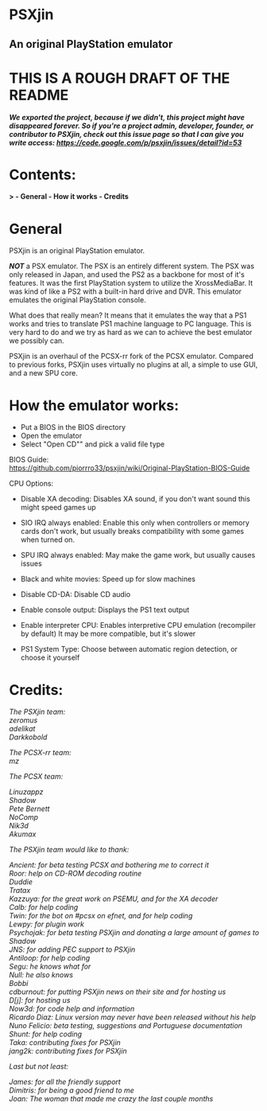 <h1>PSXjin</h1>
<h2>An original PlayStation emulator</h2>

<h1>THIS IS A ROUGH DRAFT OF THE README</h1>

<b><i>
We exported the project, because if we didn't, this project might have disappeared forever.
So if you're a project admin, developer, founder, or contributor to PSXjin, check out this issue page so that I can give you write access: https://code.google.com/p/psxjin/issues/detail?id=53
</i></b>

<h1>Contents:</h1>
<b>
>
- General
- How it works
- Credits

</b>

<h1>General</h1>

PSXjin is an original PlayStation emulator.

<b><i>NOT</i></b> a PSX emulator. The PSX is an entirely different system. The PSX was only released in Japan, and used the PS2 as a backbone for most of it's features. It was the first PlayStation system to utilize the XrossMediaBar. It was kind of like a PS2 with a built-in hard drive and DVR. This emulator emulates the original PlayStation console.

What does that really mean? It means that it emulates the way that a PS1 works and tries to translate PS1 machine language to PC language. This is very hard to do and we try as hard as we can to achieve the best emulator we possibly can.

PSXjin is an overhaul of the PCSX-rr fork of the PCSX emulator. Compared to previous forks, PSXjin uses virtually no plugins at all, a simple to use GUI, and a new SPU core.

<h1>How the emulator works:</h1>

- Put a BIOS in the BIOS directory
- Open the emulator
- Select "Open CD"" and pick a valid file type

BIOS Guide:<br>
https://github.com/piorrro33/psxjin/wiki/Original-PlayStation-BIOS-Guide

CPU Options:

- Disable XA decoding:
Disables XA sound, if you don't want sound this might speed games up

- SIO IRQ always enabled:
Enable this only when controllers or memory cards don't work,
but usually breaks compatibility with some games when turned on.

- SPU IRQ always enabled:
May make the game work, but usually causes issues

- Black and white movies:
Speed up for slow machines

- Disable CD-DA:
Disable CD audio

- Enable console output:
Displays the PS1 text output

- Enable interpreter CPU:
Enables interpretive CPU emulation (recompiler by default) It may be more compatible, but it's slower

- PS1 System Type:
Choose between automatic region detection, or choose it yourself

<h1>Credits:</h1>
<i>
The PSXjin team:<br>
zeromus<br>
adelikat<br>
Darkkobold<br>

The PCSX-rr team:<br>
mz<br>

The PCSX team:<br>

Linuzappz<br>
Shadow<br>
Pete Bernett<br>
NoComp<br>
Nik3d<br>
Akumax<br>

The PSXjin team would like to thank:

Ancient: for beta testing PCSX and bothering me to correct it<br>
Roor: help on CD-ROM decoding routine<br>
Duddie<br>
Tratax<br>
Kazzuya: for the great work on PSEMU, and for the XA decoder<br>
Calb: for help coding<br>
Twin: for the bot on #pcsx on efnet, and for help coding<br>
Lewpy: for plugin work<br>
Psychojak: for beta testing PSXjin and donating a large amount of games to Shadow<br>
JNS: for adding PEC support to PSXjin<br>
Antiloop: for help coding<br>
Segu: he knows what for<br>
Null: he also knows<br>
Bobbi<br>
cdburnout: for putting PSXjin news on their site and for hosting us<br>
D[j]: for hosting us<br>
Now3d: for code help and information<br>
Ricardo Diaz: Linux version may never have been released without his help<br>
Nuno Felicio: beta testing, suggestions and Portuguese documentation<br>
Shunt: for help coding<br>
Taka: contributing fixes for PSXjin<br>
jang2k: contributing fixes for PSXjin<br>

Last but not least:<br>

James: for all the friendly support<br>
Dimitris: for being a good friend to me<br>
Joan: The woman that made me crazy the last couple months<br>
